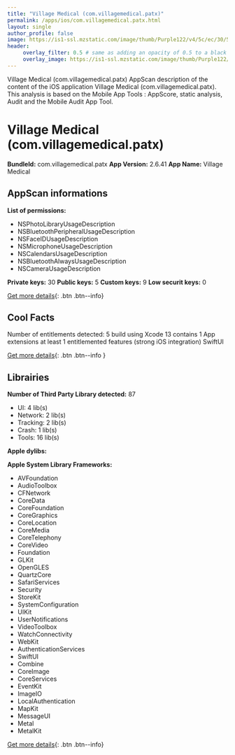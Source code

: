 ```yaml
---
title: "Village Medical (com.villagemedical.patx)"
permalink: /apps/ios/com.villagemedical.patx.html
layout: single
author_profile: false
image: https://is1-ssl.mzstatic.com/image/thumb/Purple122/v4/5c/ec/30/5cec3020-3003-8a47-a67b-607a70ad52a0/AppIcon-0-1x_U007emarketing-0-10-0-85-220.png/512x512bb.jpg
header: 
     overlay_filter: 0.5 # same as adding an opacity of 0.5 to a black background
     overlay_image: https://is1-ssl.mzstatic.com/image/thumb/Purple122/v4/5c/ec/30/5cec3020-3003-8a47-a67b-607a70ad52a0/AppIcon-0-1x_U007emarketing-0-10-0-85-220.png/512x512bb.jpg
---
```

Village Medical (com.villagemedical.patx) AppScan description of the content of the iOS application Village Medical (com.villagemedical.patx). This analysis is based on the Mobile App Tools : AppScore, static analysis, Audit and the Mobile Audit App Tool.

# Village Medical (com.villagemedical.patx)

**BundleId:** com.villagemedical.patx
**App Version:** 2.6.41
**App Name:** Village Medical


## AppScan informations 

**List of permissions:** 
- NSPhotoLibraryUsageDescription
- NSBluetoothPeripheralUsageDescription
- NSFaceIDUsageDescription
- NSMicrophoneUsageDescription
- NSCalendarsUsageDescription
- NSBluetoothAlwaysUsageDescription
- NSCameraUsageDescription
  
  
**Private keys:** 30
**Public keys:** 5
**Custom keys:** 9
**Low securit keys:** 0
  
[Get more details](/pricing.html){: .btn .btn--info}

## Cool Facts

Number of entitlements detected: 5
build using Xcode 13
contains 1 App extensions
at least 1 entitlemented features (strong iOS integration)
SwiftUI
  
[Get more details](/pricing.html){: .btn .btn--info }

## Librairies 
**Number of Third Party Library detected:** 87
- UI: 4 lib(s)
- Network: 2 lib(s)
- Tracking: 2 lib(s)
- Crash: 1 lib(s)
- Tools: 16 lib(s)


**Apple dylibs:**


**Apple System Library Frameworks:**
- AVFoundation
- AudioToolbox
- CFNetwork
- CoreData
- CoreFoundation
- CoreGraphics
- CoreLocation
- CoreMedia
- CoreTelephony
- CoreVideo
- Foundation
- GLKit
- OpenGLES
- QuartzCore
- SafariServices
- Security
- StoreKit
- SystemConfiguration
- UIKit
- UserNotifications
- VideoToolbox
- WatchConnectivity
- WebKit
- AuthenticationServices
- SwiftUI
- Combine
- CoreImage
- CoreServices
- EventKit
- ImageIO
- LocalAuthentication
- MapKit
- MessageUI
- Metal
- MetalKit


  
[Get more details](/pricing.html){: .btn .btn--info}

